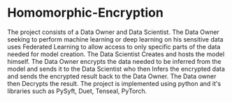 # Homomorphic-Encryption
The project consists of a Data Owner and Data Scientist. The Data Owner seeking to
perform machine learning or deep learning on his sensitive data uses Federated
Learning to allow access to only specific parts of the data needed for model creation.
The Data Scientist Creates and hosts the model himself. The Data Owner encrypts the
data needed to be inferred from the model and sends it to the Data Scientist who then
Infers the encrypted data and sends the encrypted result back to the Data Owner.
The Data owner then Decrypts the result. The project is implemented using python and 
it's libraries such as PySyft, Duet, Tenseal, PyTorch.
